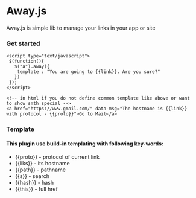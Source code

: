 # Away.js
Away.js is simple lib to manage your links in your app or site

### Get started 

```
<script type="text/javascript"> 
 $(function(){
   $("a").away({
    template : "You are going to {{link}}. Are you sure?"
   })
 });
</script>

<!-- in html if you do not define common template like above or want to show smth special -->
<a href="https://www.gmail.com/" data-msg="The hostname is {{link}} with protocol - {{proto}}">Go to Mail</a>
```
### Template 
#### This plugin use build-in templating with following key-words:
 * {{proto}} - protocol of current link 
 * {{liks}}  - its hostname
 * {{path}}  - pathname 
 * {{s}}     - search
 * {{hash}}  - hash
 * {{this}}  - full href 

